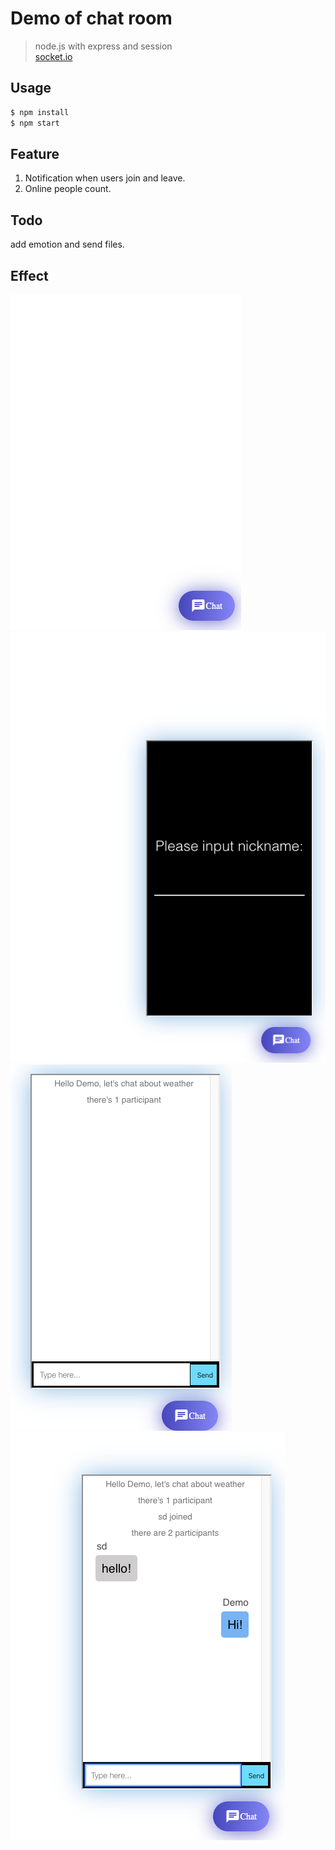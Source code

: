 # Demo of chat room
> node.js with express and session  
>[socket.io](https://socket.io/)

## Usage
```bash
$ npm install 
$ npm start
```
## Feature
1. Notification when users join and leave.  
2. Online people count.

## Todo
add emotion and send files.

## Effect
![img](https://raw.githubusercontent.com/Echo-Ws/resource-bed/master/2019-10/Screen%20Shot%202019-10-13%20at%201.44.18%20PM.png)
![img](https://raw.githubusercontent.com/Echo-Ws/resource-bed/master/2019-10/Screen%20Shot%202019-10-13%20at%2011.31.42%20AM.png)
![img](https://raw.githubusercontent.com/Echo-Ws/resource-bed/master/2019-10/Screen%20Shot%202019-10-13%20at%201.17.40%20PM.png)
![img](https://raw.githubusercontent.com/Echo-Ws/resource-bed/master/2019-10/Screen%20Shot%202019-10-13%20at%201.35.24%20PM.png)